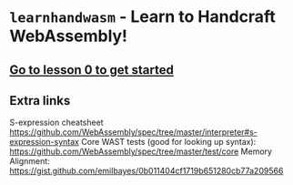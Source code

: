 # `learnhandwasm` - Learn to Handcraft WebAssembly!

## [Go to lesson 0 to get started](https://github.com/emilbayes/learnhandwasm/tree/master/lessons/00)

## Extra links

S-expression cheatsheet https://github.com/WebAssembly/spec/tree/master/interpreter#s-expression-syntax
Core WAST tests (good for looking up syntax): https://github.com/WebAssembly/spec/tree/master/test/core
Memory Alignment: https://gist.github.com/emilbayes/0b011404cf1719b651280cb77a209566
